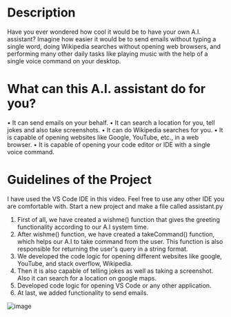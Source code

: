 # Description
Have you ever wondered how cool it would be to have your own A.I. assistant? 
Imagine how easier it would be to send emails without typing a single word, doing Wikipedia searches without opening web browsers, and performing many other daily tasks like playing music with the help of a single voice command on your desktop.

# What can this A.I. assistant do for you?
•	It can send emails on your behalf.
•	It can search a location for you, tell jokes and also take screenshots.
•	It can do Wikipedia searches for you.
•	It is capable of opening websites like Google, YouTube, etc., in a web browser.
•	It is capable of opening your code editor or IDE with a single voice command.

# Guidelines of the Project
I have used the VS Code IDE in this video. Feel free to use any other IDE you are comfortable with. Start a new project and make a file called assistant.py

1.	First of all, we have created a wishme() function that gives the greeting functionality according to our A.I system time.
2.	After wishme() function, we have created a takeCommand() function, which helps our A.I to take command from the user. This function is also responsible for returning the user's query in a string format.
3.	We developed the code logic for opening different websites like google, YouTube, and stack overflow, Wikipedia.
4.	Then it is also capable of telling jokes as well as taking a screenshot. Also it can search for a location on google maps. 
5.	Developed code logic for opening VS Code or any other application.
6.	At last, we added functionality to send emails.

![image](https://user-images.githubusercontent.com/78205020/183982424-47e767be-cae2-4564-8c55-fc9eb6a0f663.png)


